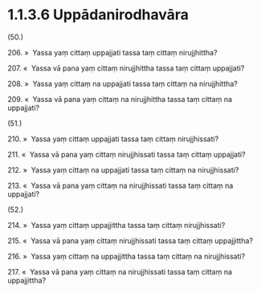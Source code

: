 

# 1.1.3.6 Uppādanirodhavāra





(50.)

206\. »  Yassa yaṃ cittaṃ uppajjati tassa taṃ cittaṃ nirujjhittha?

207\. «  Yassa vā pana yaṃ cittaṃ nirujjhittha tassa taṃ cittaṃ uppajjati?

208\. »  Yassa yaṃ cittaṃ na uppajjati tassa taṃ cittaṃ na nirujjhittha?

209\. «  Yassa vā pana yaṃ cittaṃ na nirujjhittha tassa taṃ cittaṃ na uppajjati?

(51.)

210\. »  Yassa yaṃ cittaṃ uppajjati tassa taṃ cittaṃ nirujjhissati?

211\. «  Yassa vā pana yaṃ cittaṃ nirujjhissati tassa taṃ cittaṃ uppajjati?

212\. »  Yassa yaṃ cittaṃ na uppajjati tassa taṃ cittaṃ na nirujjhissati?

213\. «  Yassa vā pana yaṃ cittaṃ na nirujjhissati tassa taṃ cittaṃ na uppajjati?

(52.)

214\. »  Yassa yaṃ cittaṃ uppajjittha tassa taṃ cittaṃ nirujjhissati?

215\. «  Yassa vā pana yaṃ cittaṃ nirujjhissati tassa taṃ cittaṃ uppajjittha?

216\. »  Yassa yaṃ cittaṃ na uppajjittha tassa taṃ cittaṃ na nirujjhissati?

217\. «  Yassa vā pana yaṃ cittaṃ na nirujjhissati tassa taṃ cittaṃ na uppajjittha?



